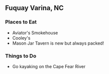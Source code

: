 ## Fuquay Varina, NC

### Places to Eat

- Aviator's Smokehouse
- Cooley's
- Mason Jar Tavern is new but always packed!

### Things to Do

- Go kayaking on the Cape Fear River
